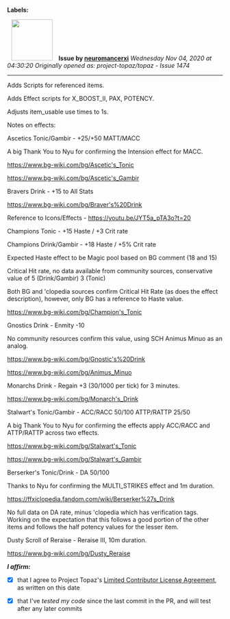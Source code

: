 **Labels:**



<a href="https://github.com/neuromancerxi"><img src="https://avatars0.githubusercontent.com/u/3996176?v=4" width="96" height="96" hspace="10"></img></a> **Issue by [neuromancerxi](https://github.com/neuromancerxi)**
_Wednesday Nov 04, 2020 at 04:30:20_
_Originally opened as: project-topaz/topaz - Issue 1474_

----

Adds Scripts for referenced items.
Adds Effect scripts for X_BOOST_II, PAX, POTENCY.
Adjusts item_usable use times to 1s.

Notes on effects:

Ascetics Tonic/Gambir - +25/+50 MATT/MACC
A big Thank You to Nyu for confirming the Intension effect for MACC.
https://www.bg-wiki.com/bg/Ascetic's_Tonic
https://www.bg-wiki.com/bg/Ascetic's_Gambir

Bravers Drink - +15 to All Stats
https://www.bg-wiki.com/bg/Braver's%20Drink
Reference to Icons/Effects - https://youtu.be/JYT5a_pTA3o?t=20

Champions Tonic - +15 Haste / +3 Crit rate
Champions Drink/Gambir - +18 Haste / +5% Crit rate
Expected Haste effect to be Magic pool based on BG comment (18 and 15)
Critical Hit rate, no data available from community sources, conservative value of 5 (Drink/Gambir) 3 (Tonic)
Both BG and 'clopedia sources confirm Critical Hit Rate (as does the effect description), however, only BG has a reference to Haste value.
https://www.bg-wiki.com/bg/Champion's_Tonic

Gnostics Drink - Enmity -10
No community resources confirm this value, using SCH Animus Minuo as an analog.
https://www.bg-wiki.com/bg/Gnostic's%20Drink
https://www.bg-wiki.com/bg/Animus_Minuo

Monarchs Drink - Regain +3 (30/1000 per tick) for 3 minutes.
https://www.bg-wiki.com/bg/Monarch's_Drink

Stalwart's Tonic/Gambir - ACC/RACC 50/100 ATTP/RATTP 25/50
A big Thank You to Nyu for confirming the effects apply ACC/RACC and ATTP/RATTP across two effects.
https://www.bg-wiki.com/bg/Stalwart's_Tonic
https://www.bg-wiki.com/bg/Stalwart's_Gambir

Berserker's Tonic/Drink - DA 50/100
Thanks to Nyu for confirming the MULTI_STRIKES effect and 1m duration.
https://ffxiclopedia.fandom.com/wiki/Berserker%27s_Drink
No full data on DA rate, minus 'clopedia which has verification tags. Working on the expectation that this follows a good portion of the other items and follows the half potency values for the lesser item.

Dusty Scroll of Reraise - Reraise III, 10m duration.
https://www.bg-wiki.com/bg/Dusty_Reraise

<!-- place 'x' mark between square [] brackets to affirm: -->
**_I affirm:_**
- [x] that I agree to Project Topaz's [Limited Contributor License Agreement](http://project-topaz.com/blob/release/CONTRIBUTOR_AGREEMENT.md), as written on this date
- [x] that I've _tested my code_ since the last commit in the PR, and will test after any later commits


